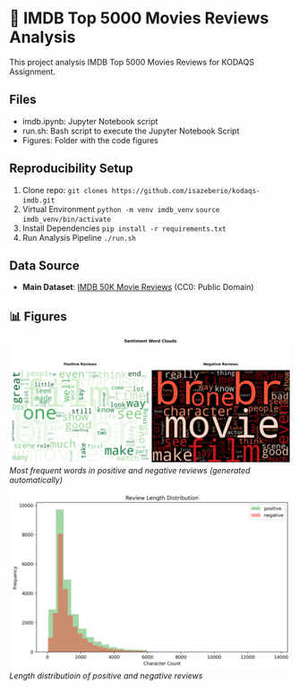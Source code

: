 # 🎥 IMDB Top 5000 Movies Reviews Analysis
This project analysis IMDB Top 5000 Movies Reviews for KODAQS Assignment.

## Files
- imdb.ipynb: Jupyter Notebook script
- run.sh: Bash script to execute the Jupyter Notebook Script
- Figures: Folder with the code figures

## Reproducibility Setup
1. Clone repo:
`git clones https://github.com/isazeberio/kodaqs-imdb.git`
2. Virtual Environment 
`python -m venv imdb_venv`
`source imdb_venv/bin/activate`
3. Install Dependencies 
`pip install -r requirements.txt`
4. Run Analysis Pipeline
`./run.sh`

## Data Source
- **Main Dataset**: [IMDB 50K Movie Reviews](https://www.kaggle.com/datasets/lakshmi25npathi/imdb-dataset-of-50k-movie-reviews) (CC0: Public Domain)


## 📊 Figures 
![Reviews Word Cloud](figures/sentiment_wordcloud.png)
*Most frequent words in positive and negative reviews (generated automatically)*

![Reviews Length](figures/length_distribution.png)
*Length distributioin of positive and negative reviews*